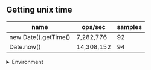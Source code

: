 ## Getting unix time

|name|ops/sec|samples|
|-|-|-|
|new Date().getTime()|7,282,776|92|
|Date.now()|14,308,152|94|


<details>
<summary>Environment</summary>

* __Machine:__ linux x64 | 2 vCPUs | 6.8GB Mem
* __Run:__ Tue Oct 03 2023 02:12:33 GMT+0000 (Coordinated Universal Time)
</details>

